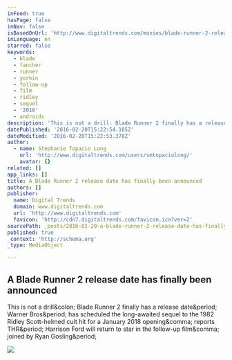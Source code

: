 ```yaml
---
inFeed: true
hasPage: false
inNav: false
isBasedOnUrl: 'http://www.digitaltrends.com/movies/blade-runner-2-release-date/?utm_source=dlvr.it&utm_medium=twitter'
inLanguage: en
starred: false
keywords:
  - blade
  - fancher
  - runner
  - yorkin
  - follow-up
  - film
  - ridley
  - sequel
  - '2018'
  - androids
description: 'This is not a drill: Blade Runner 2 finally has a release date. Warner Bros. has scheduled the long-awaited sequel to the 1982 Ridley Scott-helmed cult hit for a January 2018 opening, reports THR. Harrison Ford will return to star in the follow-up film, joined by Ryan Gosling.'
datePublished: '2016-02-20T15:22:54.185Z'
dateModified: '2016-02-20T15:22:53.378Z'
author:
  - name: Stephanie Topacio Long
    url: 'http://www.digitaltrends.com/users/smtopaciolong/'
    avatar: {}
related: []
app_links: []
title: A Blade Runner 2 release date has finally been announced
authors: []
publisher:
  name: Digital Trends
  domain: www.digitaltrends.com
  url: 'http://www.digitaltrends.com'
  favicon: 'http://cdn7.digitaltrends.com/favicon.ico?ver=2'
sourcePath: _posts/2016-02-20-a-blade-runner-2-release-date-has-finally-been-announced.md
published: true
_context: 'http://schema.org'
_type: MediaObject

---
```

<article style=""><h1>A Blade Runner 2 release date has finally been announced</h1><p>This is not a drill&amp;colon; Blade Runner 2 finally has a release date&amp;period; Warner Bros&amp;period; has scheduled the long-awaited sequel to the 1982 Ridley Scott-helmed cult hit for a January 2018 opening&amp;comma; reports THR&amp;period; Harrison Ford will return to star in the follow-up film&amp;comma; joined by Ryan Gosling&amp;period;</p><img src="http://icdn3.digitaltrends.com/image/blade-runner-harrison-ford-1200x630-c.jpg" /></article>